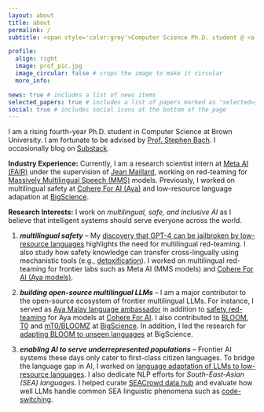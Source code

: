 ```yaml
---
layout: about
title: about
permalink: /
subtitle: <span style='color:grey'>Computer Science Ph.D. student @ <a href='https://cs.brown.edu/' style='color:#222222'>Brown University</a><br>Research Scientist Intern @ <a href='https://ai.meta.com/' style='color:#222222'>Meta AI (FAIR)</a>, Collaborator @ <a href='https://cohere.com/research' style='color:#222222'>Cohere For AI</a></span>

profile:
  align: right
  image: prof_pic.jpg
  image_circular: false # crops the image to make it circular
  more_info: 

news: true # includes a list of news items
selected_papers: true # includes a list of papers marked as "selected={true}"
social: true # includes social icons at the bottom of the page
---
```


I am a rising fourth-year Ph.D. student in Computer Science at Brown University. I am fortunate to be advised by [Prof. Stephen Bach](https://cs.brown.edu/people/sbach/). I occasionally blog on [Substack](https://newsletter.yongzx.io/). 

**Industry Experience:** Currently, I am a research scientist intern at [Meta AI (FAIR)](https://ai.meta.com/research/) under the supervision of [Jean Maillard](https://maillard.it/), working on red-teaming for [Massively Multilingual Speech (MMS)](https://ai.meta.com/blog/multilingual-model-speech-recognition/) models. Previously, I worked on multilingual safety at [Cohere For AI (Aya)](https://cohere.com/research/aya) and low-resource language adapation at [BigScience](https://bigscience.huggingface.co/). 

**Research Interests:** I work on *multilingual, safe, and inclusive AI* as I believe that intelligent systems should serve everyone across the world.
1. ***multilingual safety*** – My [discovery that GPT-4 can be jailbroken by low-resource languages](https://arxiv.org/abs/2310.02446) highlights the need for multilingual red-teaming. I also study how safety knowledge can transfer cross-lingually using mechanistic tools (e.g., [detoxification](https://arxiv.org/abs/2406.16235)). I worked on multilingual red-teaming for frontier labs such as Meta AI (MMS models) and [Cohere For AI (Aya models)](https://arxiv.org/abs/2402.07827).

2. ***building open-source multilingual LLMs*** – I am a major contributor to the open-source ecosystem of frontier multilingual LLMs. For instance, I served as [Aya Malay language ambassador](https://cohere.com/research/aya-contributors-test) in addition to [safety red-teaming](https://arxiv.org/abs/2402.07827) for Aya models at [Cohere For AI](https://cohere.com/research). I also contributed to [BLOOM](https://arxiv.org/abs/2211.05100), [T0](https://arxiv.org/abs/2110.08207) and [mT0/BLOOMZ](https://arxiv.org/abs/2211.01786) at [BigScience](https://bigscience.huggingface.co/). In addition, I led the research for [adapting BLOOM to unseen languages](https://arxiv.org/abs/2212.09535) at BigScience.

3. ***enabling AI to serve underrepresented populations*** – Frontier AI systems these days only cater to first-class citizen languages. To bridge the language gap in AI, I worked on [language adaptation of LLMs to low-resource languages](https://arxiv.org/abs/2212.09535). I also dedicate NLP efforts for *South-East-Asian (SEA) languages*. I helped curate [SEACrowd data hub](https://arxiv.org/abs/2406.10118) and evaluate how well LLMs handle common SEA linguistic phenomena such as [code-switching](https://arxiv.org/abs/2303.13592).